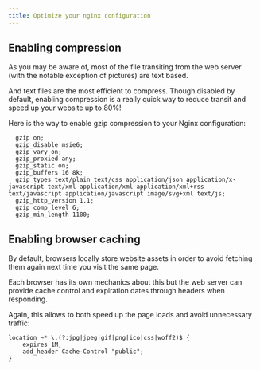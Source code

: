 ```yaml
---
title: Optimize your nginx configuration
---
```


## Enabling compression

As you may be aware of, most of the file transiting from the web server (with the notable exception of pictures) are text based.

And text files are the most efficient to compress. Though disabled by default, enabling compression is a really quick way to reduce transit and speed up your website up to 80%!

Here is the way to enable gzip compression to your Nginx configuration:

```
  gzip on;
  gzip_disable msie6;
  gzip_vary on;
  gzip_proxied any;
  gzip_static on;
  gzip_buffers 16 8k;
  gzip_types text/plain text/css application/json application/x-javascript text/xml application/xml application/xml+rss text/javascript application/javascript image/svg+xml text/js;
  gzip_http_version 1.1;
  gzip_comp_level 6;
  gzip_min_length 1100;
```

## Enabling browser caching

By default, browsers locally store website assets in order to avoid fetching them again next time you visit the same page.

Each browser has its own mechanics about this but the web server can provide cache control and expiration dates through headers when responding.

Again, this allows to both speed up the page loads and avoid unnecessary traffic:

```
location ~* \.(?:jpg|jpeg|gif|png|ico|css|woff2)$ {
    expires 1M;
    add_header Cache-Control "public";
}
```
